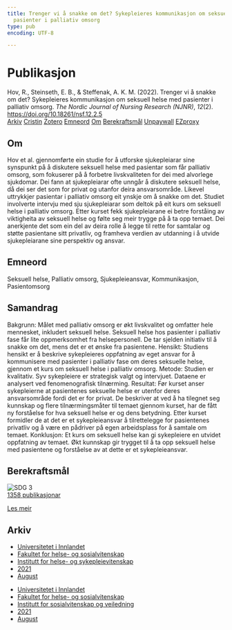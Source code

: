 ```yaml
---
title: Trenger vi å snakke om det? Sykepleieres kommunikasjon om seksuell helse med
  pasienter i palliativ omsorg
type: pub
encoding: UTF-8

---
```

<h1>Publikasjon</h1>
<article id="csl-bib-container-PXQQTFQU" class="csl-bib-container">
  <div class="csl-bib-body"> <div class="csl-entry">Hov, R., Steinseth, E. B., &#38; Steffenak, A. K. M. (2022). Trenger vi å snakke om det? Sykepleieres kommunikasjon om seksuell helse med pasienter i palliativ omsorg. <i>The Nordic Journal of Nursing Research (NJNR)</i>, <i>12</i>(2). <a href="https://doi.org/10.18261/nsf.12.2.5">https://doi.org/10.18261/nsf.12.2.5</a></div> </div>
  <div class="csl-bib-buttons">
    <a href="#taxonomy-article-PXQQTFQU" alt="archive" class="csl-bib-button">Arkiv</a>
    <a href="https://app.cristin.no/results/show.jsf?id=1929266" alt="Cristin" class="csl-bib-button">Cristin</a>
    <a href="http://zotero.org/groups/5881554/items/PXQQTFQU" alt="Zotero" class="csl-bib-button">Zotero</a>
    <a href="#keywords-article-PXQQTFQU" alt="keywords" class="csl-bib-button">Emneord</a>
    <a href="#about-article-PXQQTFQU" alt="about_pub" class="csl-bib-button">Om</a>
    <a href="#sdg-article-PXQQTFQU" alt="sdg" class="csl-bib-button">Berekraftsmål</a>
    <a href="https://doi.org/10.18261/nsf.12.2.5" alt="Unpaywall" class="csl-bib-button">Unpaywall</a>
    <a href="https://doi.org/10.18261/nsf.12.2.5" alt="EZproxy" class="csl-bib-button">EZproxy</a>
  </div>
  <div id="csl-bib-meta-container-PXQQTFQU"></div>
</article>
<div id="csl-bib-meta-PXQQTFQU" class="csl-bib-meta">
  <article id="about-article-PXQQTFQU" class="about_pub-article">
    <h1>Om</h1>
    Hov et al. gjennomførte ein studie for å utforske sjukepleiarar sine synspunkt på å diskutere seksuell helse med pasientar som får palliativ omsorg, som fokuserer på å forbetre livskvaliteten for dei med alvorlege sjukdomar. Dei fann at sjukepleiarar ofte unngår å diskutere seksuell helse, då dei ser det som for privat og utanfor deira ansvarsområde. Likevel uttrykkjer pasientar i palliativ omsorg eit ynskje om å snakke om det. Studiet involverte intervju med sju sjukepleiarar som deltok på eit kurs om seksuell helse i palliativ omsorg. Etter kurset fekk sjukepleiarane ei betre forståing av viktigheita av seksuell helse og følte seg meir trygge på å ta opp temaet. Dei anerkjente det som ein del av deira rolle å legge til rette for samtalar og støtte pasientane sitt privatliv, og framheva verdien av utdanning i å utvide sjukepleiarane sine perspektiv og ansvar.
  </article>
  <article id="keywords-article-PXQQTFQU" class="keywords-article">
    <h1>Emneord</h1>
    Seksuell helse, Palliativ omsorg, Sjukepleieansvar, Kommunikasjon, Pasientomsorg
  </article>
  <article id="abstract-article-PXQQTFQU" class="abstract-article">
    <h1>Samandrag</h1>
    Bakgrunn: Målet med palliativ omsorg er økt livskvalitet og omfatter hele mennesket, inkludert seksuell helse. Seksuell helse hos pasienter i palliativ fase får lite oppmerksomhet fra helsepersonell. De tar sjelden initiativ til å snakke om det, mens det er et ønske fra pasientene. Hensikt: Studiens hensikt er å beskrive sykepleieres oppfatning av eget ansvar for å kommunisere med pasienter i palliativ fase om deres seksuelle helse, gjennom et kurs om seksuell helse i palliativ omsorg. Metode: Studien er kvalitativ. Syv sykepleiere er strategisk valgt og intervjuet. Dataene er analysert ved fenomenografisk tilnærming. Resultat: Før kurset anser sykepleierne at pasientenes seksuelle helse er utenfor deres ansvarsområde fordi det er for privat. De beskriver at ved å ha tilegnet seg kunnskap og flere tilnærmingsmåter til temaet gjennom kurset, har de fått ny forståelse for hva seksuell helse er og dens betydning. Etter kurset formidler de at det er et sykepleieansvar å tilrettelegge for pasientenes privatliv og å være en pådriver på egen arbeidsplass for å samtale om temaet. Konklusjon: Et kurs om seksuell helse kan gi sykepleiere en utvidet oppfatning av temaet. Økt kunnskap gir trygget til å ta opp seksuell helse med pasientene og forståelse av at dette er et sykepleieansvar.
  </article>
  <article id="sdg-article-PXQQTFQU" class="sdg-article">
    <h1>Berekraftsmål</h1>
    <div class="sdg-container"><div id="sdg3" class="sdg">
        <img src="{{< params subfolder >}}images/sdg/sdg03_nn.png" class="image" alt="SDG 3">
        <div class="sdg-overlay">
          <a href="/nn/archive/?key=?sdg=3#archive" class="sdg-publication-count"><span>1358</span> publikasjonar</a>
          <p><a href="https://fn.no/om-fn/fns-baerekraftsmaal/god-helse-og-livskvalitet?lang=nno-NO" class="sdg-read-more">Les meir</a></p>
        </div>
      </div></div>
  </article>
  <article id="taxonomy-article-PXQQTFQU" class="taxonomy-article">
    <h1>Arkiv</h1>
    <ul>
      <li>
        <a href="/nn/archive/?key=3DCRN523">Universitetet i Innlandet</a>
      </li>
      <li>
        <a href="/nn/archive/?key=IDKFS3MX">Fakultet for helse- og sosialvitenskap</a>
      </li>
      <li>
        <a href="/nn/archive/?key=GTV4ECMZ">Institutt for helse- og sykepleievitenskap</a>
      </li>
      <li>
        <a href="/nn/archive/?key=4IUS5XY3">2021</a>
      </li>
      <li>
        <a href="/nn/archive/?key=GVSG3L3W">August</a>
      </li>
    </ul>
    <ul>
      <li>
        <a href="/nn/archive/?key=3DCRN523">Universitetet i Innlandet</a>
      </li>
      <li>
        <a href="/nn/archive/?key=IDKFS3MX">Fakultet for helse- og sosialvitenskap</a>
      </li>
      <li>
        <a href="/nn/archive/?key=CU4VFGCV">Institutt for sosialvitenskap og veiledning</a>
      </li>
      <li>
        <a href="/nn/archive/?key=2C96K84E">2021</a>
      </li>
      <li>
        <a href="/nn/archive/?key=RZJY5L2W">August</a>
      </li>
    </ul>
  </article>
</div>
